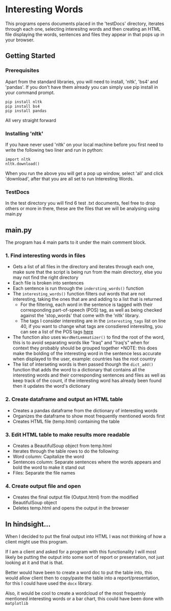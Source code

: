 # Interesting Words

This programs opens documents placed in the 'testDocs' directory, iterates through each one, selecting interesitng words and then creating an HTML file displaying the words, sentences and files they appear in that pops up in your browser.

## Getting Started

### Prerequisites 

Apart from the standard libraries, you will need to install, 'nltk', 'bs4' and 'pandas'. If you don't have them already you can simply use pip install in your command prompt.

```
pip install nltk
pip install bs4
pip install pandas
```
All very straight forward


### Installing 'nltk'

If you have never used 'nltk' on your local machine before you first need to write the following two liner and run in python:

```
import nltk
nltk.download()
```

When you run the above you will get a pop up window, select 'all' and click 'download', after that you are all set to run Interesting Words.

### TestDocs

In the test directory you will find 6 test .txt documents, feel free to drop others or more in there, these are the files that we will be analysing using main.py

## main.py

The program has 4 main parts to it under the main comment block. 

### 1. Find interesting words in files

* Gets a list of all files in the directory and iterates through each one, make sure that the script is being run from the main directory, else you may not find the right directory
* Each file is broken into sentences
* Each sentence is run through the `indersting_words()` function
* The `interesting_words()` function filters out words that are not interesting, taking the ones that are and adding to a list that is returned  
  * For the filtering, each word in the sentence is tagged with their corresponding part-of-speech (POS) tag, as well as being checked against the 'stop_words' that come with the 'nltk' library.
   * The tags I consider interesting are in the `interesting_tags` list on line 40, if you want to change what tags are consdiered interesitng, you can see a list of the POS tags [here](https://www.ling.upenn.edu/courses/Fall_2003/ling001/penn_treebank_pos.html)
 * The function also uses `WordNetLemmatizer()` to find the root of the word, this is to avoid separating words like "Iraq" and "Iraq's" when for context they probably should be grouped together
   *NOTE: this does make the bolding of the interesting word in the sentence less accurate when displayed to the user, example: countries has the root country
* The list of interseting words is then passed thourgh the `dict_add()` function that adds the word to a dictionary that contains all the interesting words and their corresponding sentences and files as well as keep track of the count, if the interesting word has already been found then it updates the word's dictionary
   
### 2. Create dataframe and output an HTML table

* Creates a pandas dataframe from the dictionary of interesting words
* Organizes the dataframe to show most frequently mentioned words first
* Creates HTML file (temp.html) containing the table

### 3. Edit HTML table to make results more readable

* Creates a BeautifulSoup object from temp.html
* Iterates through the table rows to do the following:
 * Word column: Capitalize the word
 * Sentences column: Separate sentences where the words appears and bold the word to make it stand out
 * Files: Separate the file names

### 4. Create output file and open

* Creates the final output file (Output.html) from the modified BeautifulSoup object
* Deletes temp.html and opens the output in the browser

## In hindsight...

When I decided to put the final output into HTML I was not thinking of how a client might use this program. 

If I am a client and asked for a program with this functionality I will most likely be putting the output into some sort of report or presentation, not just looking at it and that is that.

Better would have been to create a word doc to put the table into, this would allow client then to copy/paste the table into a report/presentation, for this I could have used the `docx` library.

Also, it would be cool to create a wordcloud of the most frequetnly mentioned interesting words or a bar chart, this could have been done with `matplotlib`
